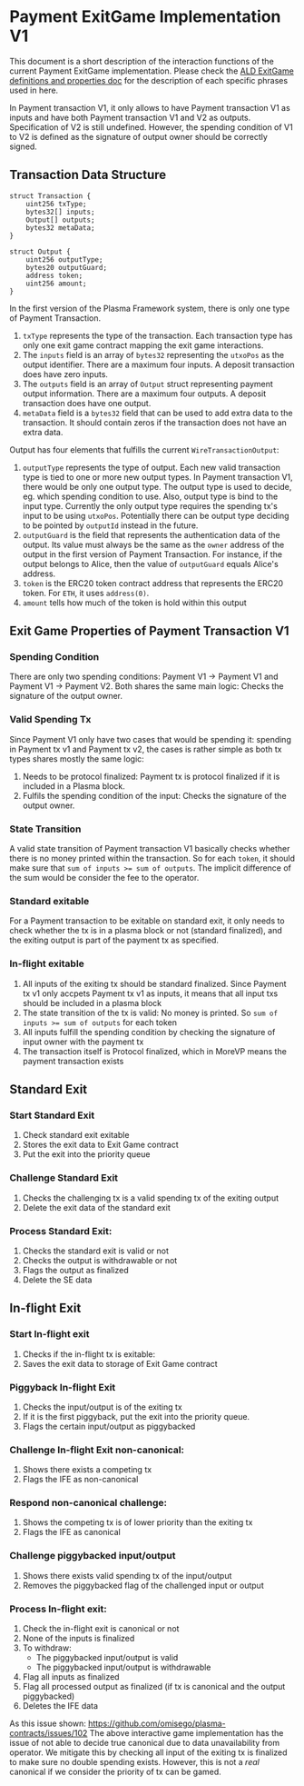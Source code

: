 # Payment ExitGame Implementation V1

This document is a short description of the interaction functions of the current Payment ExitGame implementation. Please check the [ALD ExitGame definitions and properties doc](./ald-exit-game-definitions-and-properties.md) for the description of each specific phrases used in here.

In Payment transaction V1, it only allows to have Payment transaction V1 as inputs and have both Payment transaction V1 and V2 as outputs. Specification of V2 is still undefined. However, the spending condition of V1 to V2 is defined as the signature of output owner should be correctly signed.

## Transaction Data Structure
```
struct Transaction {
    uint256 txType;
    bytes32[] inputs;
    Output[] outputs;
    bytes32 metaData;
}

struct Output {
    uint256 outputType;
    bytes20 outputGuard;
    address token;
    uint256 amount;
}
```

In the first version of the Plasma Framework system, there is only one type of Payment Transaction. 
1. `txType` represents the type of the transaction. Each transaction type has only one exit game contract mapping the exit game interactions. 
1. The `inputs` field is an array of `bytes32` representing the `utxoPos` as the output identifier. There are a maximum four inputs. A deposit transaction does have zero inputs.
1. The `outputs` field is an array of `Output` struct representing payment output information. There are a maximum four outputs.  A deposit transaction does have one output.
1. `metaData` field is a `bytes32` field that can be used to add extra data to the transaction. It should contain zeros if the transaction does not have an extra data.

Output has four elements that fulfills the current `WireTransactionOutput`:
1. `outputType` represents the type of output. Each new valid transaction type is tied to one or more new output types. In Payment transaction V1, there would be only one output type. The output type is used to decide, eg. which spending condition to use. Also, output type is bind to the input type. Currently the only output type requires the spending tx's input to be using `utxoPos`. Potentially there can be output type deciding to be pointed by `outputId` instead in the future.
1. `outputGuard` is the field that represents the authentication data of the output. Its value must always be the same as the `owner` address of the output in the first version of Payment Transaction. For instance, if the output belongs to Alice, then the value of `outputGuard` equals Alice's address.
1. `token` is the ERC20 token contract address that represents the ERC20 token. For `ETH`, it uses `address(0)`.
1. `amount` tells how much of the token is hold within this output

## Exit Game Properties of Payment Transaction V1

### Spending Condition
There are only two spending conditions: Payment V1 -> Payment V1 and Payment V1 -> Payment V2. Both shares the same main logic: Checks the signature of the output owner.

### Valid Spending Tx
Since Payment V1 only have two cases that would be spending it: spending in Payment tx v1 and Payment tx v2, the cases is rather simple as both tx types shares mostly the same logic:

1. Needs to be protocol finalized: Payment tx is protocol finalized if it is included in a Plasma block.
1. Fulfils the spending condition of the input: Checks the signature of the output owner.

### State Transition
A valid state transition of Payment transaction V1 basically checks whether there is no money printed within the transaction. So for each `token`, it should make sure that `sum of inputs >= sum of outputs`. The implicit difference of the sum would be consider the fee to the operator.

### Standard exitable
For a Payment transaction to be exitable on standard exit, it only needs to check whether the tx is in a plasma block or not (standard finalized), and the exiting output is part of the payment tx as specified.

### In-flight exitable
1. All inputs of the exiting tx should be standard finalized. Since Payment tx v1 only accpets Payment tx v1 as inputs, it means that all input txs should be included in a plasma block
1. The state transition of the tx is valid: No money is printed. So `sum of inputs >= sum of outputs` for each token
1. All inputs fulfill the spending condition by checking the signature of input owner with the payment tx
1. The transaction itself is Protocol finalized, which in MoreVP means the payment transaction exists

## Standard Exit

### Start Standard Exit
1. Check standard exit exitable
1. Stores the exit data to Exit Game contract
1. Put the exit into the priority queue

### Challenge Standard Exit
1. Checks the challenging tx is a valid spending tx of the exiting output
1. Delete the exit data of the standard exit

### Process Standard Exit:
1. Checks the standard exit is valid or not
1. Checks the output is withdrawable or not
1. Flags the output as finalized
1. Delete the SE data

## In-flight Exit

### Start In-flight exit
1. Checks if the in-flight tx is exitable:
1. Saves the exit data to storage of Exit Game contract

### Piggyback In-flight Exit
1. Checks the input/output is of the exiting tx
1. If it is the first piggyback, put the exit into the priority queue.
1. Flags the certain input/output as piggybacked

### Challenge In-flight Exit non-canonical:
1. Shows there exists a competing tx
1. Flags the IFE as non-canonical

### Respond non-canonical challenge:
1. Shows the competing tx is of lower priority than the exiting tx
1. Flags the IFE as canonical

### Challenge piggybacked input/output
1. Shows there exists valid spending tx of the input/output
1. Removes the piggybacked flag of the challenged input or output

### Process In-flight exit:
1. Check the in-flight exit is canonical or not
1. None of the inputs is finalized
1. To withdraw:
    - The piggybacked input/output is valid
    - The piggybacked input/output is withdrawable
1. Flag all inputs as finalized
1. Flag all processed output as finalized (if tx is canonical and the output piggybacked)
1. Deletes the IFE data

As this issue shown: https://github.com/omisego/plasma-contracts/issues/102
The above interactive game implementation has the issue of not able to decide true canonical due to data unavailability from operator. We mitigate this by checking all input of the exiting tx is finalized to make sure no double spending exists. However, this is not a _real_ canonical if we consider the priority of tx can be gamed.
 
